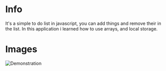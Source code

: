 # Info
It's a simple to do list in javascript, you can add things and remove their in the list. In this application i learned how to use arrays, and local storage.

# Images
![Demonstration](https://i.imgur.com/nEIqZSk.png)
